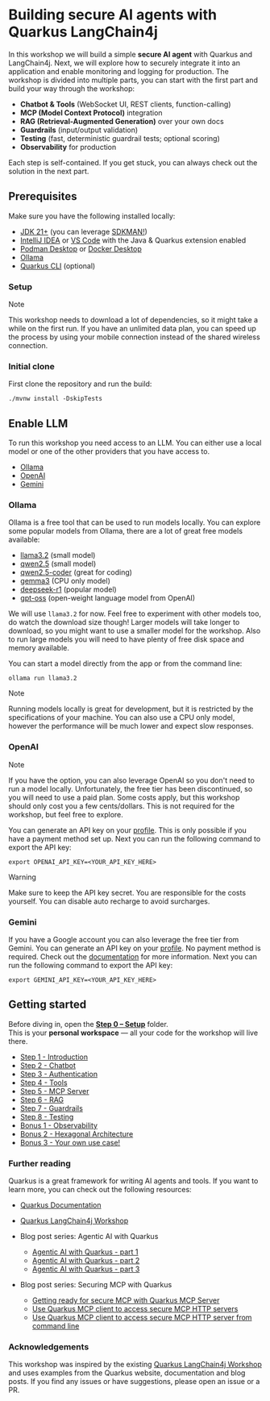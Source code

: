 # Building secure AI agents with Quarkus LangChain4j

In this workshop we will build a simple **secure AI agent** with Quarkus and LangChain4j.
Next, we will explore how to securely integrate it into an application and enable monitoring and logging for production.
The workshop is divided into multiple parts, you can start with the first part and build your way through the workshop:

- **Chatbot & Tools** (WebSocket UI, REST clients, function-calling)
- **MCP (Model Context Protocol)** integration
- **RAG (Retrieval-Augmented Generation)** over your own docs
- **Guardrails** (input/output validation)
- **Testing** (fast, deterministic guardrail tests; optional scoring)
- **Observability** for production

Each step is self-contained. If you get stuck, you can always check out the solution in the next part.

## Prerequisites

Make sure you have the following installed locally:

- [JDK 21+](https://adoptium.net/) (you can leverage [SDKMAN!](https://sdkman.io))
- [IntelliJ IDEA](https://www.jetbrains.com/idea/) or [VS Code](https://code.visualstudio.com/) with the Java &
  Quarkus extension enabled
- [Podman Desktop](https://podman-desktop.io) or [Docker Desktop](https://www.docker.com/products/docker-desktop/)
- [Ollama](https://ollama.com)
- [Quarkus CLI](https://quarkus.io/guides/cli-tooling) (optional)

### Setup

> [!NOTE]
> This workshop needs to download a lot of dependencies, so it might take a while on the first run. If you have an
> unlimited data plan, you can speed up the process by using your mobile connection instead of the shared wireless
> connection.

### Initial clone

First clone the repository and run the build:

```shell
./mvnw install -DskipTests
```

## Enable LLM

To run this workshop you need access to an LLM.
You can either use a local model or one of the other providers that you have access to.

- [Ollama](#ollama)
- [OpenAI](#openai)
- [Gemini](#gemini)

### Ollama

Ollama is a free tool that can be used to run models locally.
You can explore some popular models from Ollama, there are a lot of great free models available:

- [llama3.2](https://ollama.com/library/llama3.2) (small model)
- [qwen2.5](https://ollama.com/library/qwen2.5) (small model)
- [qwen2.5-coder](https://ollama.com/library/qwen2.5-coder) (great for coding)
- [gemma3](https://ollama.com/library/gemma3) (CPU only model)
- [deepseek-r1](https://ollama.com/library/deepseek-r1) (popular model)
- [gpt-oss](https://ollama.com/library/gpt-oss) (open-weight language model from OpenAI)

We will use `llama3.2` for now.
Feel free to experiment with other models too, do watch the download size though!
Larger models will take longer to download, so you might want to use a smaller model for the workshop.
Also to run large models you will need to have plenty of free disk space and memory available.

You can start a model directly from the app or from the command line:

```shell
ollama run llama3.2
```

> [!NOTE]
> Running models locally is great for development, but it is restricted by the specifications of your machine.
> You can also use a CPU only model, however the performance will be much lower and expect slow responses.

### OpenAI

> [!NOTE]
> If you have the option, you can also leverage OpenAI so you don't need to run a model locally.
> Unfortunately, the free tier has been discontinued, so you will need to use a paid plan.
> Some costs apply, but this workshop should only cost you a few cents/dollars.
> This is not required for the workshop, but feel free to explore.

You can generate an API key on your [profile](https://platform.openai.com/api-keys).
This is only possible if you have a payment method set up.
Next you can run the following command to export the API key:

```shell
export OPENAI_API_KEY=<YOUR_API_KEY_HERE>
``` 

> [!WARNING]
> Make sure to keep the API key secret.
> You are responsible for the costs yourself.
> You can disable auto recharge to avoid surcharges.

### Gemini

If you have a Google account you can also leverage the free tier from Gemini.
You can generate an API key on your [profile](https://aistudio.google.com/app/apikey).
No payment method is required.
Check out the [documentation](https://ai.google.dev/gemini-api/docs/api-key) for more information.
Next you can run the following command to export the API key:

```shell
export GEMINI_API_KEY=<YOUR_API_KEY_HERE>
```

## Getting started

Before diving in, open the **[Step 0 – Setup](./step-00-your-solution/README.md)** folder.  
This is your **personal workspace** — all your code for the workshop will live there.

- [Step 1 - Introduction](./step-01-introduction/README.md)
- [Step 2 - Chatbot](./step-02-chatbot/README.md)
- [Step 3 - Authentication](./step-03-authentication/README.md)
- [Step 4 - Tools](./step-04-tools/README.md)
- [Step 5 - MCP Server](./step-05-mcp-server/README.md)
- [Step 6 - RAG](./step-06-rag/README.md)
- [Step 7 - Guardrails](./step-07-guardrails/README.md)
- [Step 8 - Testing](./step-08-testing/README.md)
- [Bonus 1 - Observability](step-bonus-01-observability/README.md)
- [Bonus 2 - Hexagonal Architecture](step-bonus-02-hexagonal-architecture/README.md)
- [Bonus 3 - Your own use case!](step-bonus-03-use-case/README.md)

### Further reading

Quarkus is a great framework for writing AI agents and tools.
If you want to learn more, you can check out the following resources:

- [Quarkus Documentation](https://quarkus.io/guides)
- [Quarkus LangChain4j Workshop](https://quarkus.io/quarkus-workshop-langchain4j/)

- Blog post series: Agentic AI with Quarkus
    - [Agentic AI with Quarkus - part 1](https://quarkus.io/blog/agentic-ai-with-quarkus/)
    - [Agentic AI with Quarkus - part 2](https://quarkus.io/blog/agentic-ai-with-quarkus-p2/)
    - [Agentic AI with Quarkus - part 3](https://quarkus.io/blog/agentic-ai-with-quarkus-p3/)

- Blog post series: Securing MCP with Quarkus
    - [Getting ready for secure MCP with Quarkus MCP Server](https://quarkus.io/blog/secure-mcp-sse-server/)
    - [Use Quarkus MCP client to access secure MCP HTTP servers](https://quarkus.io/blog/secure-mcp-client/)
    - [Use Quarkus MCP client to access secure MCP HTTP server from command line](https://quarkus.io/blog/secure-mcp-oidc-client/)

### Acknowledgements

This workshop was inspired by the
existing [Quarkus LangChain4j Workshop](https://quarkus.io/quarkus-workshop-langchain4j/) and uses examples from the
Quarkus website, documentation and blog posts. If you find any issues or have suggestions, please open an issue or a PR.
